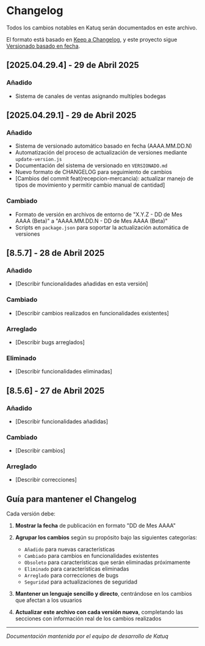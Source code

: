 # Changelog

Todos los cambios notables en Katuq serán documentados en este archivo.

El formato está basado en [Keep a Changelog](https://keepachangelog.com/es-ES/1.0.0/),
y este proyecto sigue [Versionado basado en fecha](./VERSIONADO.md).

## [2025.04.29.4] - 29 de Abril 2025

### Añadido
- Sistema de canales de ventas asignando multiples bodegas

## [2025.04.29.1] - 29 de Abril 2025

### Añadido
- Sistema de versionado automático basado en fecha (AAAA.MM.DD.N)
- Automatización del proceso de actualización de versiones mediante `update-version.js`
- Documentación del sistema de versionado en `VERSIONADO.md`
- Nuevo formato de CHANGELOG para seguimiento de cambios
- [Cambios del commit feat(recepcion-mercancia): actualizar manejo de tipos de movimiento y permitir cambio manual de cantidad] <!-- Por favor, reemplaza esto con el mensaje real del commit -->

### Cambiado
- Formato de versión en archivos de entorno de "X.Y.Z - DD de Mes AAAA (Beta)" a "AAAA.MM.DD.N - DD de Mes AAAA (Beta)"
- Scripts en `package.json` para soportar la actualización automática de versiones

## [8.5.7] - 28 de Abril 2025

### Añadido
- [Describir funcionalidades añadidas en esta versión]

### Cambiado
- [Describir cambios realizados en funcionalidades existentes]

### Arreglado
- [Describir bugs arreglados]

### Eliminado
- [Describir funcionalidades eliminadas]

## [8.5.6] - 27 de Abril 2025

### Añadido
- [Describir funcionalidades añadidas]

### Cambiado
- [Describir cambios]

### Arreglado
- [Describir correcciones]

## Guía para mantener el Changelog

Cada versión debe:
1. **Mostrar la fecha** de publicación en formato "DD de Mes AAAA"
2. **Agrupar los cambios** según su propósito bajo las siguientes categorías:
   - `Añadido` para nuevas características
   - `Cambiado` para cambios en funcionalidades existentes
   - `Obsoleto` para características que serán eliminadas próximamente
   - `Eliminado` para características eliminadas
   - `Arreglado` para correcciones de bugs
   - `Seguridad` para actualizaciones de seguridad

3. **Mantener un lenguaje sencillo y directo**, centrándose en los cambios que afectan a los usuarios
4. **Actualizar este archivo con cada versión nueva**, completando las secciones con información real de los cambios realizados

---

*Documentación mantenida por el equipo de desarrollo de Katuq*